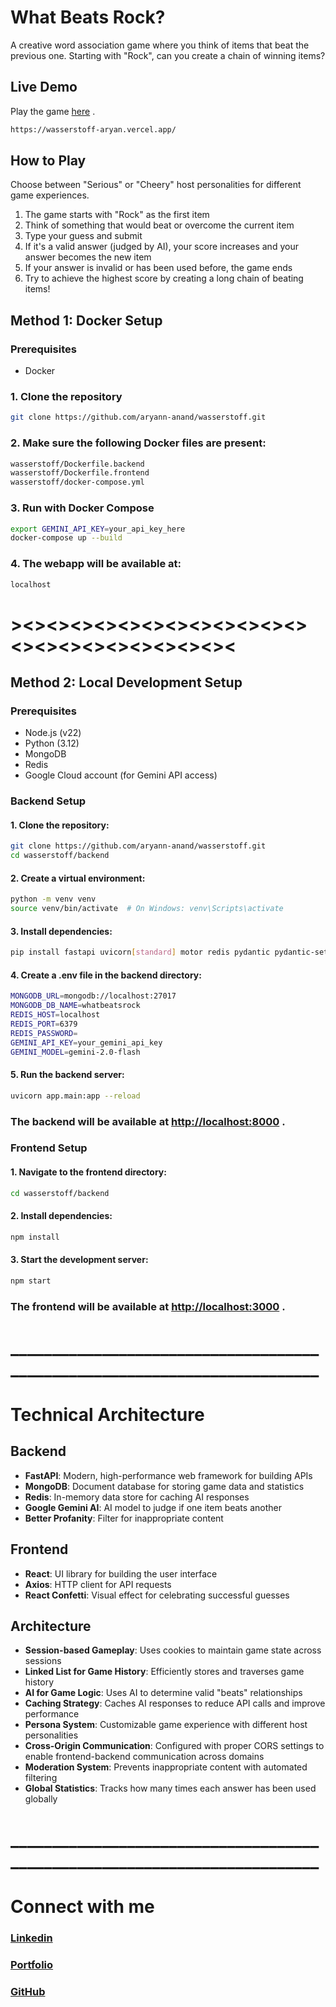 # What Beats Rock?

A creative word association game where you think of items that beat the previous one. Starting with "Rock", can you create a chain of winning items?

## Live Demo

Play the game [here](https://wasserstoff-aryan.vercel.app/) .

```bash
https://wasserstoff-aryan.vercel.app/
```

## How to Play

Choose between "Serious" or "Cheery" host personalities for different game experiences.

1. The game starts with "Rock" as the first item
2. Think of something that would beat or overcome the current item
3. Type your guess and submit
4. If it's a valid answer (judged by AI), your score increases and your answer becomes the new item
5. If your answer is invalid or has been used before, the game ends
6. Try to achieve the highest score by creating a long chain of beating items!

## Method 1: Docker Setup

### Prerequisites

- Docker

### 1. Clone the repository

```bash
git clone https://github.com/aryann-anand/wasserstoff.git
```

### 2. Make sure the following Docker files are present:

```bash
wasserstoff/Dockerfile.backend
wasserstoff/Dockerfile.frontend
wasserstoff/docker-compose.yml
```

### 3. Run with Docker Compose

```bash
export GEMINI_API_KEY=your_api_key_here
docker-compose up --build
```

### 4. The webapp will be available at:

```bash
localhost
```

# ><><><><><><><><><><><><><><><><><><><><><><
## Method 2: Local Development Setup

### Prerequisites

- Node.js (v22)
- Python (3.12)
- MongoDB
- Redis
- Google Cloud account (for Gemini API access)

### Backend Setup

#### 1. Clone the repository:

```bash
git clone https://github.com/aryann-anand/wasserstoff.git
cd wasserstoff/backend
```

#### 2. Create a virtual environment:

```bash
python -m venv venv
source venv/bin/activate  # On Windows: venv\Scripts\activate
```

#### 3. Install dependencies:

```bash
pip install fastapi uvicorn[standard] motor redis pydantic pydantic-settings python-dotenv google-generativeai better-profanity
```

#### 4. Create a .env file in the backend directory:

```bash
MONGODB_URL=mongodb://localhost:27017
MONGODB_DB_NAME=whatbeatsrock
REDIS_HOST=localhost
REDIS_PORT=6379
REDIS_PASSWORD=
GEMINI_API_KEY=your_gemini_api_key
GEMINI_MODEL=gemini-2.0-flash
```

#### 5. Run the backend server:

```bash
uvicorn app.main:app --reload
```

### The backend will be available at [http://localhost:8000](http://localhost:8000) .

### Frontend Setup

#### 1. Navigate to the frontend directory:
```bash
cd wasserstoff/backend
```

#### 2. Install dependencies:
```bash
npm install
```

#### 3. Start the development server:
```bash
npm start
```

### The frontend will be available at [http://localhost:3000](http://localhost:3000) .

# __________________________________________________________________________

# Technical Architecture

## Backend

- **FastAPI**: Modern, high-performance web framework for building APIs
- **MongoDB**: Document database for storing game data and statistics
- **Redis**: In-memory data store for caching AI responses
- **Google Gemini AI**: AI model to judge if one item beats another
- **Better Profanity**: Filter for inappropriate content

## Frontend

- **React**: UI library for building the user interface
- **Axios**: HTTP client for API requests
- **React Confetti**: Visual effect for celebrating successful guesses

## Architecture

- **Session-based Gameplay**: Uses cookies to maintain game state across sessions
- **Linked List for Game History**: Efficiently stores and traverses game history
- **AI for Game Logic**: Uses AI to determine valid "beats" relationships
- **Caching Strategy**: Caches AI responses to reduce API calls and improve performance
- **Persona System**: Customizable game experience with different host personalities
- **Cross-Origin Communication**: Configured with proper CORS settings to enable frontend-backend communication across domains
- **Moderation System**: Prevents inappropriate content with automated filtering
- **Global Statistics**: Tracks how many times each answer has been used globally

# __________________________________________________________________________

# Connect with me

### [Linkedin](https://www.linkedin.com/in/aryananand18)
### [Portfolio](https://hiaryan.vercel.app/)
### [GitHub](https://github.com/aryann-anand)